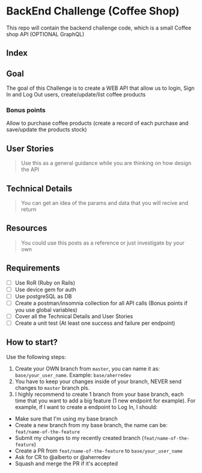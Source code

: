 # BackEnd Challenge (Coffee Shop)
This repo will contain the backend challenge code, which is a small Coffee shop API (OPTIONAL GraphQL)

## Index


## Goal
The goal of this Challenge is to create a WEB API that allow us to login, Sign In and Log Out users, create/update/list coffee products

### Bonus points
Allow to purchase coffee products (create a record of each purchase and save/update the products stock)

## User Stories
> Use this as a general guidance while you are thinking on how design the API

## Technical Details
> You can get an idea of the params and data that you will recive and return

## Resources
> You could use this posts as a reference or just investigate by your own

## Requirements
- [ ] Use RoR (Ruby on Rails)
- [ ] Use device gem for auth
- [ ] Use postgreSQL as DB
- [ ] Create a postman/insomnia collection for all API calls (Bonus points if you use global variables)
- [ ] Cover all the Technical Details and User Stories
- [ ] Create a unit test (At least one success and failure per endpoint)

## How to start?
Use the following steps:
> 
1. Create your OWN branch from `master`, you can name it as: `base/your_user_name`. Example: `base/aherredev`
2. You have to keep your changes inside of your branch, NEVER send changes to `master` branch pls.
3. I highly recommend to create 1 branch from your base branch, each time that you want to add a big feature (1 new endpoint for example). For example, if I want to create a endpoint to Log In, I should:
  - Make sure that I'm using my base branch
  - Create a new branch from my base branch, the name can be: `feat/name-of-the-feature`
  - Submit my changes to my recently created branch (`feat/name-of-the-feature`)
  - Create a PR from `feat/name-of-the-feature` to `base/your_user_name`
  - Ask for CR to @alberto or @aherredev
  - Squash and merge the PR if it's accepted

